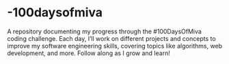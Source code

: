 # -100daysofmiva
A repository documenting my progress through the #100DaysOfMiva coding challenge. Each day, I’ll work on different projects and concepts to improve my software engineering skills, covering topics like algorithms, web development, and more. Follow along as I grow and learn!
